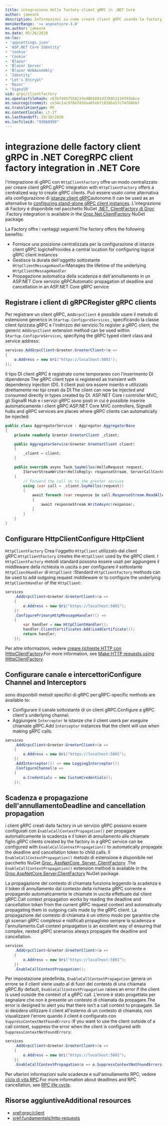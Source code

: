 ```yaml
---
title: integrazione delle factory client gRPC in .NET Core
author: jamesnk
description: Informazioni su come creare client gRPC usando la factory client.
monikerRange: '>= aspnetcore-3.0'
ms.author: jamesnk
ms.date: 05/26/2020
no-loc:
- 'appsettings.json'
- 'ASP.NET Core Identity'
- 'cookie'
- 'Cookie'
- 'Blazor'
- 'Blazor Server'
- 'Blazor WebAssembly'
- 'Identity'
- "Let's Encrypt"
- 'Razor'
- 'SignalR'
uid: grpc/clientfactory
ms.openlocfilehash: c63bf495f558237ed801881d378953119791b8ce
ms.sourcegitcommit: ca34c1ac578e7d3daa0febf1810ba5fc74f60bbf
ms.translationtype: MT
ms.contentlocale: it-IT
ms.lasthandoff: 10/30/2020
ms.locfileid: "93060950"
---
```

# <a name="grpc-client-factory-integration-in-net-core"></a><span data-ttu-id="622e3-103">integrazione delle factory client gRPC in .NET Core</span><span class="sxs-lookup"><span data-stu-id="622e3-103">gRPC client factory integration in .NET Core</span></span>

<span data-ttu-id="622e3-104">l'integrazione di gRPC con `HttpClientFactory` offre un modo centralizzato per creare client gRPC.</span><span class="sxs-lookup"><span data-stu-id="622e3-104">gRPC integration with `HttpClientFactory` offers a centralized way to create gRPC clients.</span></span> <span data-ttu-id="622e3-105">Può essere usato come alternativa alla configurazione di [istanze client gRPC](xref:grpc/client)autonome.</span><span class="sxs-lookup"><span data-stu-id="622e3-105">It can be used as an alternative to [configuring stand-alone gRPC client instances](xref:grpc/client).</span></span> <span data-ttu-id="622e3-106">L'integrazione di Factory è disponibile nel pacchetto NuGet [.NET. ClientFactory di Grpc](https://www.nuget.org/packages/Grpc.Net.ClientFactory) .</span><span class="sxs-lookup"><span data-stu-id="622e3-106">Factory integration is available in the [Grpc.Net.ClientFactory](https://www.nuget.org/packages/Grpc.Net.ClientFactory) NuGet package.</span></span>

<span data-ttu-id="622e3-107">La Factory offre i vantaggi seguenti:</span><span class="sxs-lookup"><span data-stu-id="622e3-107">The factory offers the following benefits:</span></span>

* <span data-ttu-id="622e3-108">Fornisce una posizione centralizzata per la configurazione di istanze client gRPC logiche</span><span class="sxs-lookup"><span data-stu-id="622e3-108">Provides a central location for configuring logical gRPC client instances</span></span>
* <span data-ttu-id="622e3-109">Gestisce la durata dell'oggetto sottostante `HttpClientMessageHandler`</span><span class="sxs-lookup"><span data-stu-id="622e3-109">Manages the lifetime of the underlying `HttpClientMessageHandler`</span></span>
* <span data-ttu-id="622e3-110">Propagazione automatica della scadenza e dell'annullamento in un ASP.NET Core servizio gRPC</span><span class="sxs-lookup"><span data-stu-id="622e3-110">Automatic propagation of deadline and cancellation in an ASP.NET Core gRPC service</span></span>

## <a name="register-grpc-clients"></a><span data-ttu-id="622e3-111">Registrare i client di gRPC</span><span class="sxs-lookup"><span data-stu-id="622e3-111">Register gRPC clients</span></span>

<span data-ttu-id="622e3-112">Per registrare un client gRPC, `AddGrpcClient` è possibile usare il metodo di estensione generico in `Startup.ConfigureServices` , specificando la classe client tipizzata gRPC e l'indirizzo del servizio:</span><span class="sxs-lookup"><span data-stu-id="622e3-112">To register a gRPC client, the generic `AddGrpcClient` extension method can be used within `Startup.ConfigureServices`, specifying the gRPC typed client class and service address:</span></span>

```csharp
services.AddGrpcClient<Greeter.GreeterClient>(o =>
{
    o.Address = new Uri("https://localhost:5001");
});
```

<span data-ttu-id="622e3-113">Il tipo DI client gRPC è registrato come temporaneo con l'inserimento DI dipendenze.</span><span class="sxs-lookup"><span data-stu-id="622e3-113">The gRPC client type is registered as transient with dependency injection (DI).</span></span> <span data-ttu-id="622e3-114">Il client può ora essere inserito e utilizzato direttamente nei tipi creati da DI.</span><span class="sxs-lookup"><span data-stu-id="622e3-114">The client can now be injected and consumed directly in types created by DI.</span></span> <span data-ttu-id="622e3-115">ASP.NET Core i controller MVC, gli SignalR Hub e i servizi gRPC sono posti in cui è possibile inserire automaticamente i client gRPC:</span><span class="sxs-lookup"><span data-stu-id="622e3-115">ASP.NET Core MVC controllers, SignalR hubs and gRPC services are places where gRPC clients can automatically be injected:</span></span>

```csharp
public class AggregatorService : Aggregator.AggregatorBase
{
    private readonly Greeter.GreeterClient _client;

    public AggregatorService(Greeter.GreeterClient client)
    {
        _client = client;
    }

    public override async Task SayHellos(HelloRequest request,
        IServerStreamWriter<HelloReply> responseStream, ServerCallContext context)
    {
        // Forward the call on to the greeter service
        using (var call = _client.SayHellos(request))
        {
            await foreach (var response in call.ResponseStream.ReadAllAsync())
            {
                await responseStream.WriteAsync(response);
            }
        }
    }
}
```

## <a name="configure-httpclient"></a><span data-ttu-id="622e3-116">Configurare HttpClient</span><span class="sxs-lookup"><span data-stu-id="622e3-116">Configure HttpClient</span></span>

<span data-ttu-id="622e3-117">`HttpClientFactory` Crea l'oggetto `HttpClient` utilizzato dal client gRPC.</span><span class="sxs-lookup"><span data-stu-id="622e3-117">`HttpClientFactory` creates the `HttpClient` used by the gRPC client.</span></span> <span data-ttu-id="622e3-118">I `HttpClientFactory` metodi standard possono essere usati per aggiungere il middleware della richiesta in uscita o per configurare il sottostante `HttpClientHandler` di `HttpClient` :</span><span class="sxs-lookup"><span data-stu-id="622e3-118">Standard `HttpClientFactory` methods can be used to add outgoing request middleware or to configure the underlying `HttpClientHandler` of the `HttpClient`:</span></span>

```csharp
services
    .AddGrpcClient<Greeter.GreeterClient>(o =>
    {
        o.Address = new Uri("https://localhost:5001");
    })
    .ConfigurePrimaryHttpMessageHandler(() =>
    {
        var handler = new HttpClientHandler();
        handler.ClientCertificates.Add(LoadCertificate());
        return handler;
    });
```

<span data-ttu-id="622e3-119">Per altre informazioni, vedere [creare richieste HTTP con IHttpClientFactory](xref:fundamentals/http-requests).</span><span class="sxs-lookup"><span data-stu-id="622e3-119">For more information, see [Make HTTP requests using IHttpClientFactory](xref:fundamentals/http-requests).</span></span>

## <a name="configure-channel-and-interceptors"></a><span data-ttu-id="622e3-120">Configurare canale e intercettori</span><span class="sxs-lookup"><span data-stu-id="622e3-120">Configure Channel and Interceptors</span></span>

<span data-ttu-id="622e3-121">sono disponibili metodi specifici di gRPC per:</span><span class="sxs-lookup"><span data-stu-id="622e3-121">gRPC-specific methods are available to:</span></span>

* <span data-ttu-id="622e3-122">Configurare il canale sottostante di un client gRPC.</span><span class="sxs-lookup"><span data-stu-id="622e3-122">Configure a gRPC client's underlying channel.</span></span>
* <span data-ttu-id="622e3-123">Aggiungere `Interceptor` le istanze che il client userà per eseguire chiamate gRPC.</span><span class="sxs-lookup"><span data-stu-id="622e3-123">Add `Interceptor` instances that the client will use when making gRPC calls.</span></span>

```csharp
services
    .AddGrpcClient<Greeter.GreeterClient>(o =>
    {
        o.Address = new Uri("https://localhost:5001");
    })
    .AddInterceptor(() => new LoggingInterceptor())
    .ConfigureChannel(o =>
    {
        o.Credentials = new CustomCredentials();
    });
```

## <a name="deadline-and-cancellation-propagation"></a><span data-ttu-id="622e3-124">Scadenza e propagazione dell'annullamento</span><span class="sxs-lookup"><span data-stu-id="622e3-124">Deadline and cancellation propagation</span></span>

<span data-ttu-id="622e3-125">i client gRPC creati dalla factory in un servizio gRPC possono essere configurati con `EnableCallContextPropagation()` per propagare automaticamente la scadenza e il token di annullamento alle chiamate figlio.</span><span class="sxs-lookup"><span data-stu-id="622e3-125">gRPC clients created by the factory in a gRPC service can be configured with `EnableCallContextPropagation()` to automatically propagate the deadline and cancellation token to child calls.</span></span> <span data-ttu-id="622e3-126">Il `EnableCallContextPropagation()` metodo di estensione è disponibile nel pacchetto NuGet [Grpc. AspNetCore. Server. ClientFactory](https://www.nuget.org/packages/Grpc.AspNetCore.Server.ClientFactory) .</span><span class="sxs-lookup"><span data-stu-id="622e3-126">The `EnableCallContextPropagation()` extension method is available in the [Grpc.AspNetCore.Server.ClientFactory](https://www.nuget.org/packages/Grpc.AspNetCore.Server.ClientFactory) NuGet package.</span></span>

<span data-ttu-id="622e3-127">La propagazione del contesto di chiamata funziona leggendo la scadenza e il token di annullamento dal contesto della richiesta gRPC corrente e propagando automaticamente le chiamate in uscita effettuate dal client gRPC.</span><span class="sxs-lookup"><span data-stu-id="622e3-127">Call context propagation works by reading the deadline and cancellation token from the current gRPC request context and automatically propagating them to outgoing calls made by the gRPC client.</span></span> <span data-ttu-id="622e3-128">La propagazione del contesto di chiamata è un ottimo modo per garantire che gli scenari gRPC complessi e nidificati propaghino sempre la scadenza e l'annullamento.</span><span class="sxs-lookup"><span data-stu-id="622e3-128">Call context propagation is an excellent way of ensuring that complex, nested gRPC scenarios always propagate the deadline and cancellation.</span></span>

```csharp
services
    .AddGrpcClient<Greeter.GreeterClient>(o =>
    {
        o.Address = new Uri("https://localhost:5001");
    })
    .EnableCallContextPropagation();
```

<span data-ttu-id="622e3-129">Per impostazione predefinita, `EnableCallContextPropagation` genera un errore se il client viene usato al di fuori del contesto di una chiamata gRPC.</span><span class="sxs-lookup"><span data-stu-id="622e3-129">By default, `EnableCallContextPropagation` raises an error if the client is used outside the context of a gRPC call.</span></span> <span data-ttu-id="622e3-130">L'errore è stato progettato per segnalare che non è presente un contesto di chiamata da propagare.</span><span class="sxs-lookup"><span data-stu-id="622e3-130">The error is designed to alert you that there isn't a call context to propagate.</span></span> <span data-ttu-id="622e3-131">Se si desidera utilizzare il client all'esterno di un contesto di chiamata, non visualizzare l'errore quando il client è configurato con `SuppressContextNotFoundErrors` :</span><span class="sxs-lookup"><span data-stu-id="622e3-131">If you want to use the client outside of a call context, suppress the error when the client is configured with `SuppressContextNotFoundErrors`:</span></span>

```csharp
services
    .AddGrpcClient<Greeter.GreeterClient>(o =>
    {
        o.Address = new Uri("https://localhost:5001");
    })
    .EnableCallContextPropagation(o => o.SuppressContextNotFoundErrors = true);
```

<span data-ttu-id="622e3-132">Per ulteriori informazioni sulle scadenze e sull'annullamento RPC, vedere [ciclo di vita RPC](https://www.grpc.io/docs/guides/concepts/#rpc-life-cycle).</span><span class="sxs-lookup"><span data-stu-id="622e3-132">For more information about deadlines and RPC cancellation, see [RPC life cycle](https://www.grpc.io/docs/guides/concepts/#rpc-life-cycle).</span></span>

## <a name="additional-resources"></a><span data-ttu-id="622e3-133">Risorse aggiuntive</span><span class="sxs-lookup"><span data-stu-id="622e3-133">Additional resources</span></span>

* <xref:grpc/client>
* <xref:fundamentals/http-requests>
